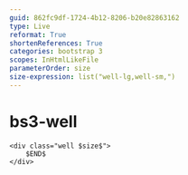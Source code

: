 ```yaml
---
guid: 862fc9df-1724-4b12-8206-b20e82863162
type: Live
reformat: True
shortenReferences: True
categories: bootstrap 3
scopes: InHtmlLikeFile
parameterOrder: size
size-expression: list("well-lg,well-sm,")
---
```


# bs3-well



```
<div class="well $size$">
    $END$
</div>
```
